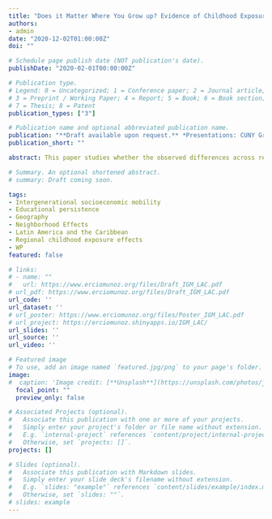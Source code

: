 ```yaml
---
title: "Does it Matter Where You Grow up? Evidence of Childhood Exposure Effects in Latin America and the Caribbean"
authors:
- admin
date: "2020-12-02T01:00:00Z"
doi: ""

# Schedule page publish date (NOT publication's date).
publishDate: "2020-02-01T00:00:00Z"

# Publication type.
# Legend: 0 = Uncategorized; 1 = Conference paper; 2 = Journal article;
# 3 = Preprint / Working Paper; 4 = Report; 5 = Book; 6 = Book section;
# 7 = Thesis; 8 = Patent
publication_types: ["3"]

# Publication name and optional abbreviated publication name.
publication: "**Draft available upon request.** *Presentations: CUNY Graduate Center, Development Bank of Latin America, RED 2022 Academic Workshop (scheduled)*"
publication_short: ""

abstract: This paper studies whether the observed differences across regions in upward intergenerational mobility in education in Latin America and the Caribbean are associated to sorting of families or they can be attributed to the effect of place. I exploit differences in the age of children at the time their families move across regions (districts or provinces) to isolate regional childhood exposure effects from sorting. I use 21 censuses that span 11 countries in the region and measure upward mobility as the likelihood of obtaining at least a primary education for individuals whose parents did not finish primary school. I find a convergence rate of 3.5% per year of exposure between the ages 1 to 11, which implies that children who move at age 1 would pick up approximately 10x3.5%=35% of the observed differences in upward mobility between their place of origin and their place of destination. In addition, I find significant selection effects of approximately 42%. This rate of convergence is remarkable similar to what has been recently documented for the US and Australia in terms of mobility in income, and Africa for the same metric of upward mobility in education. These results are robust to the use of a specification that identifies the effect of place within households (i.e., a comparison of siblings with different exposure to places). It is also robust to the use of a subset of data that consists of only anomalously high migration outflows, to instrumenting the choice of destination with historical migration, and a combination of both approaches. Finally, I also document regional childhood exposure effects in upward mobility using individuals aged 18-25 when secondary education is the level of interest. I find convergence rates that are even higher and imply that children by the age 18 may pick up approximately 90% of the difference in IGM when they move at age 1.

# Summary. An optional shortened abstract.
# summary: Draft coming soon.

tags:
- Intergenerational socioeconomic mobility
- Educational persistence
- Geography
- Neighborhood Effects
- Latin America and the Caribbean
- Regional childhood exposure effects
- WP
featured: false

# links:
# - name: ""
#   url: https://www.erciomunoz.org/files/Draft_IGM_LAC.pdf
# url_pdf: https://www.erciomunoz.org/files/Draft_IGM_LAC.pdf
url_code: ''
url_dataset: ''
# url_poster: https://www.erciomunoz.org/files/Poster_IGM_LAC.pdf
# url_project: https://erciomunoz.shinyapps.io/IGM_LAC/
url_slides: ''
url_source: ''
url_video: ''

# Featured image
# To use, add an image named `featured.jpg/png` to your page's folder. 
image:
#  caption: 'Image credit: [**Unsplash**](https://unsplash.com/photos/jdD8gXaTZsc)'
  focal_point: ""
  preview_only: false

# Associated Projects (optional).
#   Associate this publication with one or more of your projects.
#   Simply enter your project's folder or file name without extension.
#   E.g. `internal-project` references `content/project/internal-project/index.md`.
#   Otherwise, set `projects: []`.
projects: []

# Slides (optional).
#   Associate this publication with Markdown slides.
#   Simply enter your slide deck's filename without extension.
#   E.g. `slides: "example"` references `content/slides/example/index.md`.
#   Otherwise, set `slides: ""`.
# slides: example
---
```

